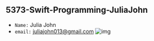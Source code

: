 ## 5373-Swift-Programming-JuliaJohn

- ```Name:``` Julia John
- ```email:``` juliajohn013@gmail.com
![img](https://drive.google.com/open?id=0B-pddPstd2wkSWdoOGc0Qy1JZHM&authuser=0)

